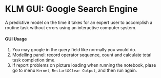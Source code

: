 # KLM GUI: Google Search Engine
A predictive model on the time it takes for an expert user to accomplish a routine task without errors using an interactive computer system.

#### GUI Usage
1. You may google in the query field like normally you would do.
2. Modelling panel: record operator sequence, count and calculate total task completion time.
3. If report problems on picture loading when running the notebook, plase go to menu `Kernel`, `Restart&Clear Output`, and then run again.
